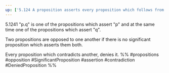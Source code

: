 ```yaml
---
up: ['5.124 A proposition asserts every proposition which follows from it.']
---
```

5.1241 "p.q" is one of the propositions which assert "p" and at the same time one of the propositions which assert "q".

Two propositions are opposed to one another if there is no significant proposition which asserts them both.

Every proposition which contradicts another, denies it.
%%
#propositions #opposition #SignificantProposition #assertion #contradiction #DeniedProposition %%